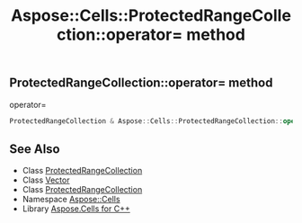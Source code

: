 ﻿---
title: Aspose::Cells::ProtectedRangeCollection::operator= method
linktitle: operator=
second_title: Aspose.Cells for C++ API Reference
description: 'Aspose::Cells::ProtectedRangeCollection::operator= method. operator= in C++.'
type: docs
weight: 300
url: /cpp/aspose.cells/protectedrangecollection/operator_asm/
---
## ProtectedRangeCollection::operator= method


operator=

```cpp
ProtectedRangeCollection & Aspose::Cells::ProtectedRangeCollection::operator=(const ProtectedRangeCollection &src)
```

## See Also

* Class [ProtectedRangeCollection](../)
* Class [Vector](../../vector/)
* Class [ProtectedRangeCollection](../)
* Namespace [Aspose::Cells](../../)
* Library [Aspose.Cells for C++](../../../)
